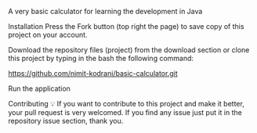 A very basic calculator for learning the development in Java

Installation
Press the Fork button (top right the page) to save copy of this project on your account.

Download the repository files (project) from the download section or clone this project by typing in the bash the following command:

https://github.com/nimit-kodrani/basic-calculator.git


Run the application

Contributing 💡
If you want to contribute to this project and make it better, your pull request is very welcomed. If you find any issue just put it in the repository issue section, thank you.